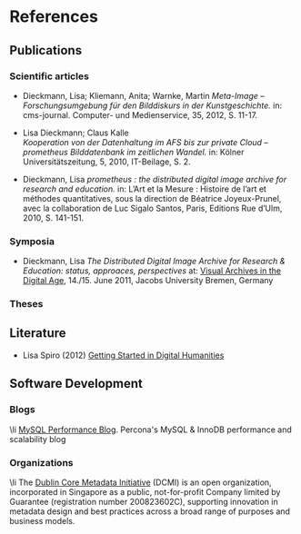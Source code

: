 
# References #

## Publications ##

### Scientific articles ###

  - Dieckmann, Lisa; Kliemann, Anita; Warnke, Martin _Meta-Image – Forschungsumgebung für den Bilddiskurs in der Kunstgeschichte._ in: cms-journal. Computer- und Medienservice, 35, 2012, S. 11-17.

  - Lisa Dieckmann; Claus Kalle    
_Kooperation von der Datenhaltung im AFS bis zur private Cloud – prometheus Bilddatenbank im zeitlichen Wandel._ in: Kölner Universitätszeitung, 5, 2010, IT-Beilage, S. 2.

  - Dieckmann, Lisa _prometheus : the distributed digital image archive for research and education._ in: L’Art et la Mesure : Histoire de l’art et méthodes quantitatives, sous la direction de Béatrice Joyeux-Prunel, avec la collaboration de Luc Sigalo Santos, Paris, Editions Rue d’Ulm, 2010, S. 141-151.

### Symposia ###

  - Dieckmann, Lisa _The Distributed Digital Image Archive for Research & Education: status, approaces, perspectives_ at: [Visual Archives in the Digital Age](https://www.jacobs-university.de/shss/visual-archives), 14./15. June 2011, Jacobs University Bremen, Germany

### Theses ###


## Literature ##

- Lisa Spiro (2012) [Getting Started in Digital Humanities](http://journalofdigitalhumanities.org/1-1/introduction/getting-started-in-digital-humanities-by-lisa-spiro)

## Software Development ##

### Blogs ###

  \li [MySQL Performance Blog](http://www.mysqlperformanceblog.com). Percona's MySQL & InnoDB performance and scalability blog

### Organizations ###

  \li The [Dublin Core Metadata Initiative](http://dublincore.org) (DCMI) is an open organization, incorporated in Singapore as a public, not-for-profit Company limited by Guarantee (registration number 200823602C), supporting innovation in metadata design and best practices across a broad range of purposes and business models.
